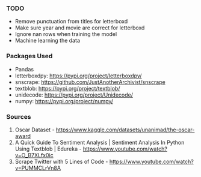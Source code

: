 ### TODO
- Remove punctuation from titles for letterboxd
- Make sure year and movie are correct for letterboxd
- Ignore nan rows when training the model
- Machine learning the data


### Packages Used
- Pandas
- letterboxdpy: https://pypi.org/project/letterboxdpy/
- snscrape: https://github.com/JustAnotherArchivist/snscrape
- textblob: https://pypi.org/project/textblob/
- unidecode: https://pypi.org/project/Unidecode/
- numpy: https://pypi.org/project/numpy/

### Sources
1. Oscar Dataset - https://www.kaggle.com/datasets/unanimad/the-oscar-award
2. A Quick Guide To Sentiment Analysis | Sentiment Analysis In Python Using Textblob | Edureka - https://www.youtube.com/watch?v=O_B7XLfx0ic
3. Scrape Twitter with 5 Lines of Code - https://www.youtube.com/watch?v=PUMMCLrVn8A